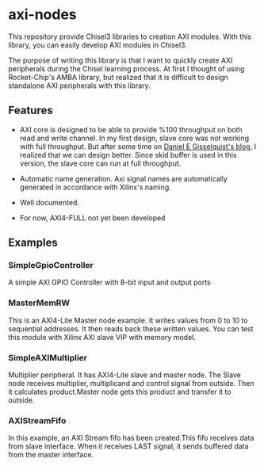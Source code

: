 # axi-nodes

This repository provide Chisel3 libraries to creation AXI modules. 
With this library, you can easily develop AXI modules in Chisel3. 

The purpose of writing this library is that I want to quickly create AXI peripherals during the Chisel learning process. At first I thought of using Rocket-Chip's AMBA library, but realized that it is difficult to design standalone AXI peripherals with this library. 

## Features

* AXI core is designed to be able to provide %100 throughput on both read and write channel. In my first design, slave core was not working with full throughput. But after some time on [Daniel E Gisselquist's blog](https://zipcpu.com/), I realized that we can design better. Since skid buffer is used in this version, the slave core can run at full throughput.
  
* Automatic name generation. Axi signal names are automatically generated in accordance with Xilinx's naming.

* Well documented. 

* For now, AXI4-FULL not yet been developed


## Examples

### SimpleGpioController
A simple AXI GPIO Controller with 8-bit input and output ports

### MasterMemRW
This is an AXI4-Lite Master node example.
It writes values from 0 to 10 to sequential addresses. It then reads back these written values. You can test this module with Xilinx AXI slave VIP with memory model.

### SimpleAXIMultiplier
Multiplier peripheral. It has AXI4-Lite slave and master node. The Slave node receives multiplier, multiplicand and control signal from outside. Then it calculates product.Master node gets this product and transfer it to outside.

### AXIStreamFifo
In this example, an AXI Stream fifo has been created.This fifo receives data from slave interface. 
When it receives LAST signal, it sends buffered data from the master interface.